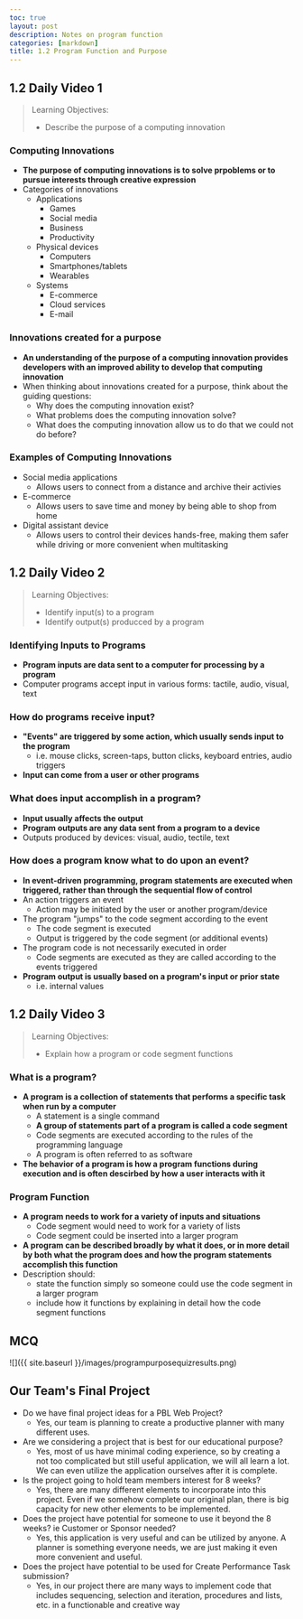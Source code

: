 ```yaml
---
toc: true
layout: post
description: Notes on program function
categories: [markdown]
title: 1.2 Program Function and Purpose
---
```

## 1.2 Daily Video 1
> Learning Objectives:
> - Describe the purpose of a computing innovation

### Computing Innovations
- **The purpose of computing innovations is to solve prpoblems or to pursue interests through creative expression**
- Categories of innovations
    - Applications
        - Games
        - Social media
        - Business
        - Productivity
    - Physical devices
        - Computers
        - Smartphones/tablets
        - Wearables
    - Systems
        - E-commerce
        - Cloud services
        - E-mail

### Innovations created for a purpose
- **An understanding of the purpose of a computing innovation provides developers with an improved ability to develop that computing innovation**
- When thinking about innovations created for a purpose, think about the guiding questions:
    - Why does the computing innovation exist?
    - What problems does the computing innovation solve?
    - What does the computing innovation allow us to do that we could not do before?

### Examples of Computing Innovations
- Social media applications
    - Allows users to connect from a distance and archive their activies
- E-commerce
    - Allows users to save time and money by being able to shop from home
- Digital assistant device
    - Allows users to control their devices hands-free, making them safer while driving or more convenient when multitasking

## 1.2 Daily Video 2
> Learning Objectives:
> - Identify input(s) to a program
> - Identify output(s) producced by a program

### Identifying Inputs to Programs
- **Program inputs are data sent to a computer for processing by a program**
- Computer programs accept input in various forms: tactile, audio, visual, text

### How do programs receive input?
- **"Events" are triggered by some action, which usually sends input to the program**
    - i.e. mouse clicks, screen-taps, button clicks, keyboard entries, audio triggers
- **Input can come from a user or other programs**

### What does input accomplish in a program?
- **Input usually affects the output**
- **Program outputs are any data sent from a program to a device**
- Outputs produced by devices: visual, audio, tectile, text

### How does a program know what to do upon an event?
- **In event-driven programming, program statements are executed when triggered, rather than through the sequential flow of control**
- An action triggers an event
    - Action may be initiated by the user or another program/device
- The program "jumps" to the code segment according to the event
    - The code segment is executed
    - Output is triggered by the code segment (or additional events)
- The program code is not necessarily executed in order
    - Code segments are executed as they are called according to the events triggered
- **Program output is usually based on a program's input or prior state**
    - i.e. internal values

## 1.2 Daily Video 3
> Learning Objectives:
> - Explain how a program or code segment functions

### What is a program? 
- **A program is a collection of statements that performs a specific task when run by a computer**
    - A statement is a single command
    - **A group of statements part of a program is called a code segment**
    - Code segments are executed according to the rules of the programming language
    - A program is often referred to as software
- **The behavior of a program is how a program functions during execution and is often descirbed by how a user interacts with it**

### Program Function 
- **A program needs to work for a variety of inputs and situations**
    - Code segment would need to work for a variety of lists
    - Code segment could be inserted into a larger program
- **A program can be described broadly by what it does, or in more detail by both what the program does and how the program statements accomplish this function**
- Description should:
    - state the function simply so someone could use the code segment in a larger program
    - include how it functions by explaining in detail how the code segment functions

## MCQ
![]({{ site.baseurl }}/images/programpurposequizresults.png)

## Our Team's Final Project
- Do we have final project ideas for a PBL Web Project?
    - Yes, our team is planning to create a productive planner with many different uses.
- Are we considering a project that is best for our educational purpose?
    - Yes, most of us have minimal coding experience, so by creating a not too complicated but still useful application, we will all learn a lot. We can even utilize the application ourselves after it is complete.
- Is the project going to hold team members interest for 8 weeks?
    - Yes, there are many different elements to incorporate into this project. Even if we somehow complete our original plan, there is big capacity for new other elements to be implemented.
- Does the project have potential for someone to use it beyond the 8 weeks? ie Customer or Sponsor needed?
    - Yes, this application is very useful and can be utilized by anyone. A planner is something everyone needs, we are just making it even more convenient and useful.
- Does the project have potential to be used for Create Performance Task submission?
    - Yes, in our project there are many ways to implement code that includes sequencing, selection and iteration, procedures and lists, etc. in a functionable and creative way
